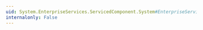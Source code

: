 ```yaml
---
uid: System.EnterpriseServices.ServicedComponent.System#EnterpriseServices#IRemoteDispatch#RemoteDispatchAutoDone(System.String)
internalonly: False
---
```

